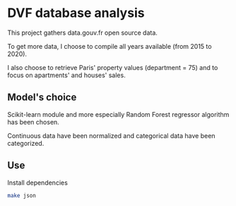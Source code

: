 # DVF database analysis

This project gathers data.gouv.fr open source data.

To get more data, I choose to compile all years available (from 2015 to 2020).

I also choose to retrieve Paris' property values (department = 75) and to focus on apartments' and houses' sales.

## Model's choice

Scikit-learn module and more especially Random Forest regressor algorithm has been chosen.  

Continuous data have been normalized and categorical data have been categorized.

## Use

Install dependencies

```bash
make json
```




